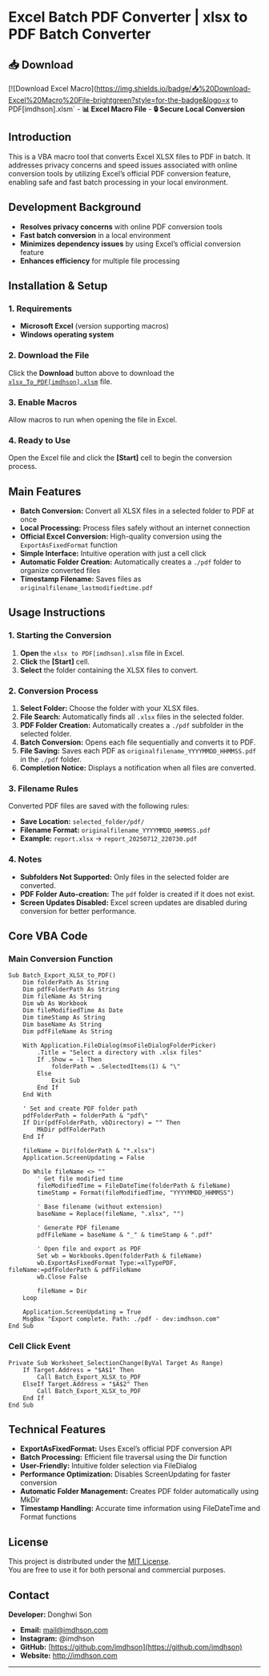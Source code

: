 # Excel Batch PDF Converter | xlsx to PDF Batch Converter

## 📥 **Download**

[![Download Excel Macro](https://img.shields.io/badge/📥%20Download-Excel%20Macro%20File-brightgreen?style=for-the-badge&logo=x to PDF[imdhson].xlsm` -  **📊 Excel Macro File** -  **🔒 Secure Local Conversion**

## Introduction

This is a VBA macro tool that converts Excel XLSX files to PDF in batch. It addresses privacy concerns and speed issues associated with online conversion tools by utilizing Excel’s official PDF conversion feature, enabling safe and fast batch processing in your local environment.

## Development Background

- **Resolves privacy concerns** with online PDF conversion tools
- **Fast batch conversion** in a local environment
- **Minimizes dependency issues** by using Excel’s official conversion feature
- **Enhances efficiency** for multiple file processing

## Installation & Setup

### 1. Requirements

- **Microsoft Excel** (version supporting macros)
- **Windows operating system**

### 2. Download the File

Click the **Download** button above to download the [`xlsx_To_PDF[imdhson].xlsm`](xlsx_To_PDF[imdhson].xlsm) file.

### 3. Enable Macros

Allow macros to run when opening the file in Excel.

### 4. Ready to Use

Open the Excel file and click the **[Start]** cell to begin the conversion process.

## Main Features

- **Batch Conversion:** Convert all XLSX files in a selected folder to PDF at once
- **Local Processing:** Process files safely without an internet connection
- **Official Excel Conversion:** High-quality conversion using the `ExportAsFixedFormat` function
- **Simple Interface:** Intuitive operation with just a cell click
- **Automatic Folder Creation:** Automatically creates a `./pdf` folder to organize converted files
- **Timestamp Filename:** Saves files as `originalfilename_lastmodifiedtime.pdf`

## Usage Instructions

### 1. Starting the Conversion

1. **Open** the `xlsx to PDF[imdhson].xlsm` file in Excel.
2. **Click** the **[Start]** cell.
3. **Select** the folder containing the XLSX files to convert.

### 2. Conversion Process

1. **Select Folder:** Choose the folder with your XLSX files.
2. **File Search:** Automatically finds all `.xlsx` files in the selected folder.
3. **PDF Folder Creation:** Automatically creates a `./pdf` subfolder in the selected folder.
4. **Batch Conversion:** Opens each file sequentially and converts it to PDF.
5. **File Saving:** Saves each PDF as `originalfilename_YYYYMMDD_HHMMSS.pdf` in the `./pdf` folder.
6. **Completion Notice:** Displays a notification when all files are converted.

### 3. Filename Rules

Converted PDF files are saved with the following rules:
- **Save Location:** `selected_folder/pdf/`
- **Filename Format:** `originalfilename_YYYYMMDD_HHMMSS.pdf`
- **Example:** `report.xlsx` → `report_20250712_220730.pdf`

### 4. Notes

- **Subfolders Not Supported:** Only files in the selected folder are converted.
- **PDF Folder Auto-creation:** The `pdf` folder is created if it does not exist.
- **Screen Updates Disabled:** Excel screen updates are disabled during conversion for better performance.

## Core VBA Code

### Main Conversion Function

```vba
Sub Batch_Export_XLSX_to_PDF()
    Dim folderPath As String
    Dim pdfFolderPath As String
    Dim fileName As String
    Dim wb As Workbook
    Dim fileModifiedTime As Date
    Dim timeStamp As String
    Dim baseName As String
    Dim pdfFileName As String
    
    With Application.FileDialog(msoFileDialogFolderPicker)
        .Title = "Select a directory with .xlsx files"
        If .Show = -1 Then
            folderPath = .SelectedItems(1) & "\"
        Else
            Exit Sub
        End If
    End With
    
    ' Set and create PDF folder path
    pdfFolderPath = folderPath & "pdf\"
    If Dir(pdfFolderPath, vbDirectory) = "" Then
        MkDir pdfFolderPath
    End If
    
    fileName = Dir(folderPath & "*.xlsx")
    Application.ScreenUpdating = False
    
    Do While fileName <> ""
        ' Get file modified time
        fileModifiedTime = FileDateTime(folderPath & fileName)
        timeStamp = Format(fileModifiedTime, "YYYYMMDD_HHMMSS")
        
        ' Base filename (without extension)
        baseName = Replace(fileName, ".xlsx", "")
        
        ' Generate PDF filename
        pdfFileName = baseName & "_" & timeStamp & ".pdf"
        
        ' Open file and export as PDF
        Set wb = Workbooks.Open(folderPath & fileName)
        wb.ExportAsFixedFormat Type:=xlTypePDF, fileName:=pdfFolderPath & pdfFileName
        wb.Close False
        
        fileName = Dir
    Loop
    
    Application.ScreenUpdating = True
    MsgBox "Export complete. Path: ./pdf - dev:imdhson.com"
End Sub
```

### Cell Click Event

```vba
Private Sub Worksheet_SelectionChange(ByVal Target As Range)
    If Target.Address = "$A$1" Then
        Call Batch_Export_XLSX_to_PDF
    ElseIf Target.Address = "$A$2" Then
        Call Batch_Export_XLSX_to_PDF
    End If
End Sub
```

## Technical Features

- **ExportAsFixedFormat:** Uses Excel’s official PDF conversion API
- **Batch Processing:** Efficient file traversal using the Dir function
- **User-Friendly:** Intuitive folder selection via FileDialog
- **Performance Optimization:** Disables ScreenUpdating for faster conversion
- **Automatic Folder Management:** Creates PDF folder automatically using MkDir
- **Timestamp Handling:** Accurate time information using FileDateTime and Format functions

## License

This project is distributed under the [MIT License](LICENSE.md).  
You are free to use it for both personal and commercial purposes.

## Contact

**Developer:** Donghwi Son

- **Email:** mail@imdhson.com
- **Instagram:** @imdhson  
- **GitHub:** [https://github.com/imdhson](https://github.com/imdhson)
- **Website:** http://imdhson.com

---